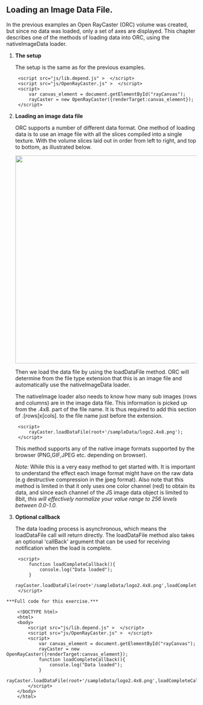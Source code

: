 
Loading an Image Data File.
---------------


In the previous examples an Open RayCaster (ORC) volume was created, but since no data
was loaded, only a set of axes are displayed. This chapter describes one of 
the methods of loading data into ORC, using the nativeImageData loader.
  
1. **The setup**

    The setup is the same as for the previous examples.

        <script src="js/lib.depend.js" >  </script>
        <script src="js/OpenRayCaster.js" >  </script>
        <script>
            var canvas_element = document.getElementById("rayCanvas");
            rayCaster = new OpenRayCaster({renderTarget:canvas_element});
        </script>   
         

2. **Loading an image data file**
    
    ORC supports a number of different data format. One method of loading data
    is to use an image file with all the slices compiled into a single texture.
    With the volume slices laid out in order from left to right, and top to 
    bottom, as illustrated below.

    <img style="margin-right:25px;width:550px" src="debuglogo.4x8.png"></img>
   
    Then we load the data file by using the loadDataFile method. ORC will 
    determine from the file type extension that this is an image file and 
    automatically use the nativeImageData loader.

    The nativeImage loader also needs to know how many sub images (rows and columns)
    are in the image data file. This information is picked up from the .4x8. part
    of the file name. It is thus required to add this section of .[rows]x[cols].
    to the file name just before the extension. 

        <script>
            rayCaster.loadDataFile(root+'/sampleData/logo2.4x8.png');
        </script>
 	
    This method supports any of the native image formats supported by
    the browser (PNG,GIF,JPEG etc. depending on browser).
    
    *Note:*  While this is a very easy method to get started with. It is 
    important to understand the effect each image format might have on the 
    raw data (e.g destructive compression in the jpeg format).
    Also note that this method is limited in that it only uses one color channel
    (red) to obtain its data, and since each channel of the JS image data object
    is limited to 8bit, _this will effectively normalize your value 
    range to 256 levels between 0.0-1.0._


3. **Optional callback**
    
    The data loading process is asynchronous, which means the loadDataFile call
    will return directly. The loadDataFile method also takes an optional 'callBack'
    argument that can be used for receiving notification when the load is complete.


        <script>
            function loadCompleteCallback(){
                console.log("Data loaded");
            }
            rayCaster.loadDataFile(root+'/sampleData/logo2.4x8.png',loadCompleteCallback);
        </script>
<canvas id="rayCanvas" height="400" width="670" ></canvas>

    ***Full code for this exercise.*** 

        <!DOCTYPE html> 
        <html> 
        <body> 
            <script src="js/lib.depend.js" >  </script>
            <script src="js/OpenRayCaster.js" >  </script>
            <script>
                var canvas_element = document.getElementById("rayCanvas");
                rayCaster = new OpenRayCaster({renderTarget:canvas_element});
                function loadCompleteCallback(){
                    console.log("Data loaded");
                }
                rayCaster.loadDataFile(root+'/sampleData/logo2.4x8.png',loadCompleteCallback);
            </script>   
        </body> 
        </html> 


<script id="tutorialScript">
    (function(){
	var canvas_element = document.getElementById("rayCanvas");
	var rayCaster = new OpenRayCaster({renderTarget:canvas_element});
	function loadCompleteCallback(){
	    console.log("Data loaded");
	}
	rayCaster.loadDataFile(root+'/sampleData/logo2.4x8.png',loadCompleteCallback);	
    })();

    
    
</script>
